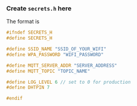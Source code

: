 ### Create `secrets.h` here
The format is
```c
#ifndef SECRETS_H
#define SECRETS_H 

#define SSID_NAME "SSID_OF_YOUR_WIFI"
#define WPA_PASSWORD "WIFI_PASSWORD"

#define MQTT_SERVER_ADDR "SERVER_ADDRESS"
#define MQTT_TOPIC "TOPIC_NAME"

#define LOG_LEVEL 6	// set to 0 for production
#define DHTPIN 7

#endif
```
